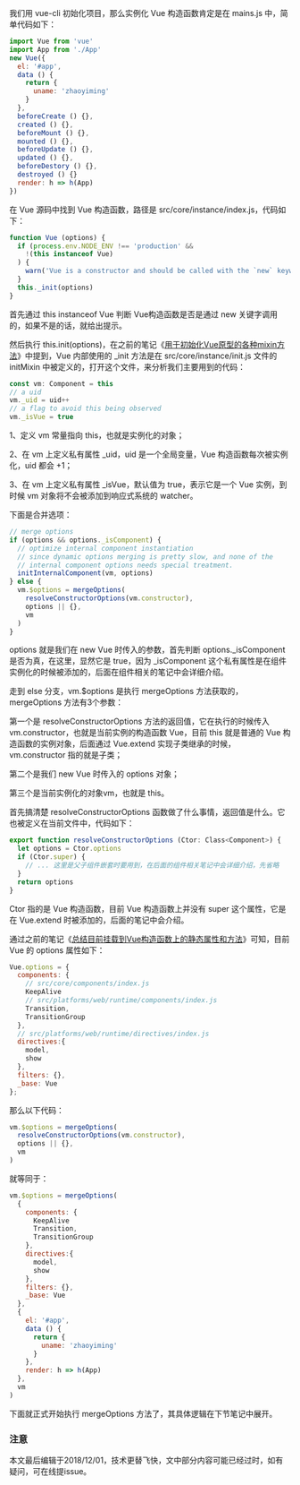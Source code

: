 我们用 vue-cli 初始化项目，那么实例化 Vue 构造函数肯定是在 mains.js 中，简单代码如下：

``` javascript
import Vue from 'vue'
import App from './App'
new Vue({
  el: '#app',
  data () {
    return {
      uname: 'zhaoyiming'
    }
  },
  beforeCreate () {},
  created () {},
  beforeMount () {},
  mounted () {},
  beforeUpdate () {},
  updated () {},
  beforeDestory () {},
  destroyed () {}
  render: h => h(App)
})
```

在 Vue 源码中找到 Vue 构造函数，路径是 src/core/instance/index.js，代码如下：

``` javascript
function Vue (options) {
  if (process.env.NODE_ENV !== 'production' &&
    !(this instanceof Vue)
  ) {
    warn('Vue is a constructor and should be called with the `new` keyword')
  }
  this._init(options)
}
```

首先通过 this instanceof Vue 判断 Vue构造函数是否是通过 new 关键字调用的，如果不是的话，就给出提示。

然后执行 this.init(options)，在之前的笔记《[用于初始化Vue原型的各种mixin方法](https://github.com/zymfe/into-vue/blob/master/doc/02%E3%80%81Vue%E6%9E%84%E9%80%A0%E5%87%BD%E6%95%B0/02%E3%80%81%E7%94%A8%E4%BA%8E%E5%88%9D%E5%A7%8B%E5%8C%96Vue%E5%8E%9F%E5%9E%8B%E7%9A%84%E5%90%84%E7%A7%8Dmixin%E6%96%B9%E6%B3%95.md)》中提到，Vue 内部使用的 _init 方法是在 src/core/instance/init.js 文件的 initMixin 中被定义的，打开这个文件，来分析我们主要用到的代码：

``` javascript
const vm: Component = this
// a uid
vm._uid = uid++
// a flag to avoid this being observed
vm._isVue = true
```

1、定义 vm 常量指向 this，也就是实例化的对象；

2、在 vm 上定义私有属性 _uid，uid 是一个全局变量，Vue 构造函数每次被实例化，uid 都会 +1；

3、在 vm 上定义私有属性 _isVue，默认值为 true，表示它是一个 Vue 实例，到时候 vm 对象将不会被添加到响应式系统的 watcher。

下面是合并选项：

``` javascript
// merge options
if (options && options._isComponent) {
  // optimize internal component instantiation
  // since dynamic options merging is pretty slow, and none of the
  // internal component options needs special treatment.
  initInternalComponent(vm, options)
} else {
  vm.$options = mergeOptions(
    resolveConstructorOptions(vm.constructor),
    options || {},
    vm
  )
}
```

options 就是我们在 new Vue 时传入的参数，首先判断 options._isComponent 是否为真，在这里，显然它是 true，因为 _isComponent 这个私有属性是在组件实例化的时候被添加的，后面在组件相关的笔记中会详细介绍。

走到 else 分支，vm.$options 是执行 mergeOptions 方法获取的，mergeOptions 方法有3个参数：

第一个是 resolveConstructorOptions 方法的返回值，它在执行的时候传入 vm.constructor，也就是当前实例的构造函数 Vue，目前 this 就是普通的 Vue 构造函数的实例对象，后面通过 Vue.extend 实现子类继承的时候，vm.constructor 指的就是子类；

第二个是我们 new Vue 时传入的 options 对象；

第三个是当前实例化的对象vm，也就是 this。

首先搞清楚 resolveConstructorOptions 函数做了什么事情，返回值是什么。它也被定义在当前文件中，代码如下：

``` javascript
export function resolveConstructorOptions (Ctor: Class<Component>) {
  let options = Ctor.options
  if (Ctor.super) {
    // ... 这里是父子组件嵌套时要用到，在后面的组件相关笔记中会详细介绍，先省略
  }
  return options
}
```

Ctor 指的是 Vue 构造函数，目前 Vue 构造函数上并没有 super 这个属性，它是在 Vue.extend 时被添加的，后面的笔记中会介绍。

通过之前的笔记《[总结目前挂载到Vue构造函数上的静态属性和方法](https://github.com/zymfe/into-vue/blob/master/doc/02%E3%80%81Vue%E6%9E%84%E9%80%A0%E5%87%BD%E6%95%B0/06%E3%80%81%E6%80%BB%E7%BB%93%E7%9B%AE%E5%89%8D%E6%8C%82%E8%BD%BD%E5%88%B0Vue%E6%9E%84%E9%80%A0%E5%87%BD%E6%95%B0%E4%B8%8A%E7%9A%84%E9%9D%99%E6%80%81%E5%B1%9E%E6%80%A7%E5%92%8C%E6%96%B9%E6%B3%95.md)》可知，目前 Vue 的 options 属性如下：

``` javascript
Vue.options = {
  components: {
    // src/core/components/index.js
    KeepAlive
    // src/platforms/web/runtime/components/index.js
    Transition,
    TransitionGroup
  },
  // src/platforms/web/runtime/directives/index.js 
  directives:{
    model,
    show
  },
  filters: {},
  _base: Vue
};
```

那么以下代码：

``` javascript
vm.$options = mergeOptions(
  resolveConstructorOptions(vm.constructor),
  options || {},
  vm
)
```

就等同于：

``` javascript
vm.$options = mergeOptions(
  {
    components: {
      KeepAlive
      Transition,
      TransitionGroup
    },
    directives:{
      model,
      show
    },
    filters: {},
    _base: Vue
  },
  {
    el: '#app',
    data () {
      return {
        uname: 'zhaoyiming'
      }
    },
    render: h => h(App)
  },
  vm
)
```

下面就正式开始执行 mergeOptions 方法了，其具体逻辑在下节笔记中展开。

### 注意
本文最后编辑于2018/12/01，技术更替飞快，文中部分内容可能已经过时，如有疑问，可在线提issue。